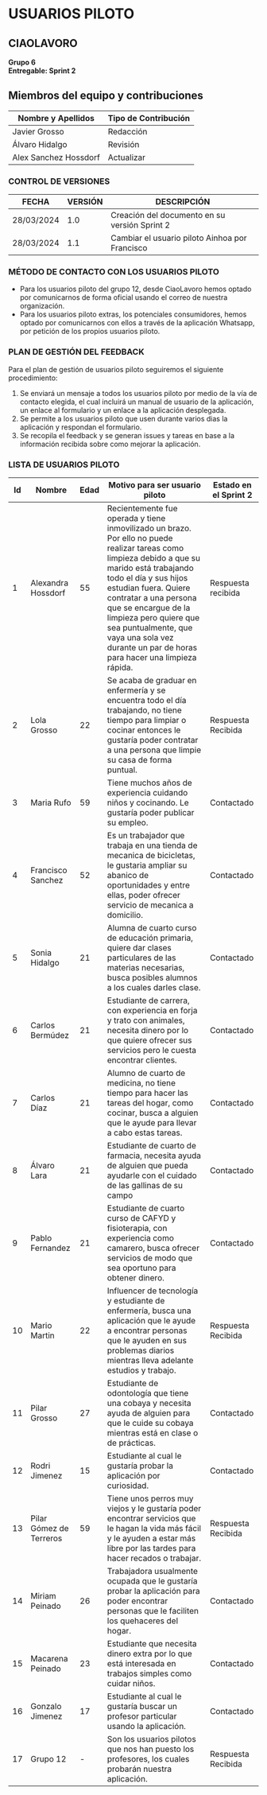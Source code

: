 # USUARIOS PILOTO

## CIAOLAVORO
**Grupo 6**
<br>
**Entregable: Sprint 2**

## Miembros del equipo y contribuciones

| Nombre y Apellidos | Tipo de Contribución |
|---------------------|-----------------------|
| Javier Grosso         | Redacción             |
| Álvaro Hidalgo         | Revisión             |
| Alex Sanchez Hossdorf | Actualizar |


### CONTROL DE VERSIONES
| FECHA      | VERSIÓN | DESCRIPCIÓN                                      |
|------------|---------|--------------------------------------------------|
| 28/03/2024 | 1.0     | Creación del documento en su versión Sprint 2    |
| 28/03/2024 | 1.1     | Cambiar el usuario piloto Ainhoa por Francisco    |

### MÉTODO DE CONTACTO CON LOS USUARIOS PILOTO
- Para los usuarios piloto del grupo 12, desde CiaoLavoro hemos optado por comunicarnos de forma oficial usando el correo de nuestra organización.
- Para los usuarios piloto extras, los potenciales consumidores, hemos optado por comunicarnos con ellos a través de la aplicación Whatsapp, por petición de los propios usuarios piloto.

### PLAN DE GESTIÓN DEL FEEDBACK
Para el plan de gestión de usuarios piloto seguiremos el siguiente procedimiento:
1. Se enviará un mensaje a todos los usuarios piloto por medio de la vía de contacto elegida, el cual incluirá un manual de usuario de la aplicación, un enlace al formulario y un enlace a la aplicación desplegada.
2. Se permite a los usuarios piloto que usen durante varios dias la aplicación y respondan el formulario.
3. Se recopila el feedback y se generan issues y tareas en base a la información recibida sobre como mejorar la aplicación.

### LISTA DE USUARIOS PILOTO
| Id     | Nombre | Edad | Motivo para ser usuario piloto                 | Estado en el Sprint 2 | 
|------------|---------|-------|--------------------------------------------------|-------|
| 1 | Alexandra Hossdorf    | 55   | Recientemente fue operada y tiene inmovilizado un brazo. Por ello no puede realizar tareas como limpieza debido a que su marido está trabajando todo el día y sus hijos estudian fuera. Quiere contratar a una persona que se encargue de la limpieza pero quiere que sea puntualmente, que vaya una sola vez durante un par de horas para hacer una limpieza rápida.                      | Respuesta recibida |
| 2 | Lola Grosso    | 22   | Se acaba de graduar en enfermería y se encuentra todo el día trabajando, no tiene tiempo para limpiar o cocinar entonces le gustaría poder contratar a una persona que limpie su casa de forma puntual.                      | Respuesta Recibida |
| 3 | Maria Rufo    | 59   | Tiene muchos años de experiencia cuidando niños y cocinando. Le gustaría poder publicar su empleo.                      | Contactado |
| 4 | Francisco Sanchez    | 52  | Es un trabajador que trabaja en una tienda de mecanica de bicicletas, le gustaria ampliar su abanico de oportunidades y entre ellas, poder ofrecer servicio de mecanica a domicilio.                      | Contactado |
| 5 | Sonia Hidalgo    | 21   | Alumna de cuarto curso de educación primaria, quiere dar clases particulares de las materias necesarias, busca posibles alumnos a los cuales darles clase.                      | Contactado |
| 6 | Carlos Bermúdez    | 21   | Estudiante de carrera, con experiencia en forja y trato con animales, necesita dinero por lo que quiere ofrecer sus servicios pero le cuesta encontrar clientes.                      |  Contactado |
| 7 | Carlos Díaz    | 21   | Alumno de cuarto de medicina, no tiene tiempo para hacer las tareas del hogar, como cocinar, busca a alguien que le ayude para llevar a cabo estas tareas.                      |  Contactado |
| 8 | Álvaro Lara    | 21   | Estudiante de cuarto de farmacia, necesita ayuda de alguien que pueda ayudarle con el cuidado de las gallinas de su campo                     |  Contactado |
| 9 | Pablo Fernandez    | 21   | Estudiante de cuarto curso de CAFYD y fisioterapia, con experiencia como camarero, busca ofrecer servicios de modo que sea oportuno para obtener dinero.                     |  Contactado |
| 10 | Mario Martin    | 22   | Influencer de tecnología y estudiante de enfermería, busca una aplicación que le ayude a encontrar personas que le ayuden en sus problemas diarios mientras lleva adelante estudios y trabajo.                      |  Respuesta Recibida |
| 11 | Pilar Grosso    | 27   | Estudiante de odontología que tiene una cobaya y necesita ayuda de alguien para que le cuide su cobaya mientras está en clase o de prácticas.            | Contactado |
| 12 | Rodri Jimenez    | 15   | Estudiante al cual le gustaría probar la aplicación por curiosidad.   | Contactado |
| 13 | Pilar Gómez de Terreros    | 59   | Tiene unos perros muy viejos y le gustaría poder encontrar servicios que le hagan la vida más fácil y le ayuden a estar más libre por las tardes para hacer recados o trabajar.    | Respuesta Recibida |
| 14 | Miriam Peinado    | 26   | Trabajadora usualmente ocupada que le gustaría probar la aplicación para poder encontrar personas que le faciliten los quehaceres del hogar.   | Contactado |
| 15 | Macarena Peinado    | 23   | Estudiante que necesita dinero extra por lo que está interesada en trabajos simples como cuidar niños.    | Contactado |
| 16 | Gonzalo Jimenez    | 17   | Estudiante al cual le gustaría buscar un profesor particular usando la aplicación.  | Contactado |
| 17 | Grupo 12    | -   | Son los usuarios pilotos que nos han puesto los profesores, los cuales probarán nuestra aplicación.    | Respuesta Recibida |

